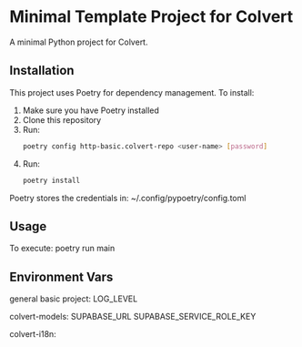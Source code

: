 # Minimal Template Project for Colvert

A minimal Python project for Colvert.

## Installation

This project uses Poetry for dependency management. To install:

1. Make sure you have Poetry installed
2. Clone this repository
3. Run:
   ```bash
   poetry config http-basic.colvert-repo <user-name> [password]
   ```
3. Run:
   ```bash
   poetry install
   ```

Poetry stores the credentials in: ~/.config/pypoetry/config.toml

## Usage


To execute:
poetry run main 



## Environment Vars

general basic project:
LOG_LEVEL

colvert-models:
SUPABASE_URL
SUPABASE_SERVICE_ROLE_KEY

colvert-i18n:

